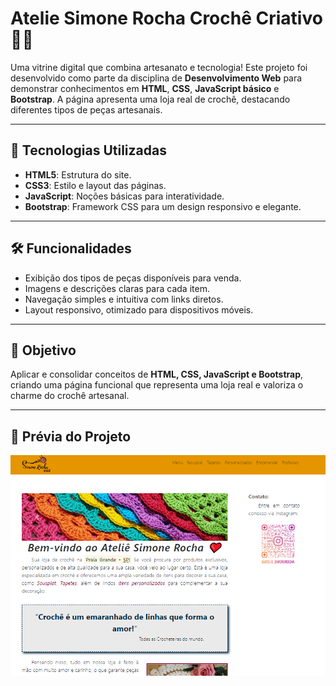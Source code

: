 # Atelie Simone Rocha Crochê Criativo 🧶✨  
Uma vitrine digital que combina artesanato e tecnologia! Este projeto foi desenvolvido como parte da disciplina de **Desenvolvimento Web** para demonstrar conhecimentos em **HTML**, **CSS**, **JavaScript básico** e **Bootstrap**. A página apresenta uma loja real de crochê, destacando diferentes tipos de peças artesanais.

---

## 🚀 Tecnologias Utilizadas
- **HTML5**: Estrutura do site.  
- **CSS3**: Estilo e layout das páginas.  
- **JavaScript**: Noções básicas para interatividade.  
- **Bootstrap**: Framework CSS para um design responsivo e elegante.  

---

## 🛠 Funcionalidades
- Exibição dos tipos de peças disponíveis para venda.  
- Imagens e descrições claras para cada item.  
- Navegação simples e intuitiva com links diretos.  
- Layout responsivo, otimizado para dispositivos móveis.  

---

## 🎯 Objetivo
Aplicar e consolidar conceitos de **HTML, CSS, JavaScript e Bootstrap**, criando uma página funcional que representa uma loja real e valoriza o charme do crochê artesanal.  

---

## 📸 Prévia do Projeto
[![Visite meu site](src/imagem/atelie.png)](https://laysabernardes.github.io/atelie-simone-rocha/)

